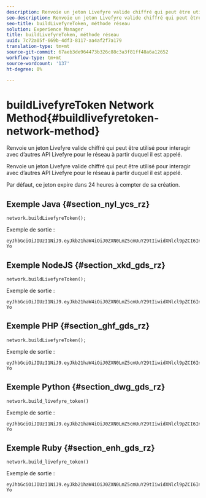 ```yaml
---
description: Renvoie un jeton Livefyre valide chiffré qui peut être utilisé pour interagir avec d’autres API Livefyre pour le réseau à partir duquel il est appelé.
seo-description: Renvoie un jeton Livefyre valide chiffré qui peut être utilisé pour interagir avec d’autres API Livefyre pour le réseau à partir duquel il est appelé.
seo-title: buildLivefyreToken, méthode réseau
solution: Experience Manager
title: buildLivefyreToken, méthode réseau
uuid: 7c72a05f-669b-4df3-8117-aa4af2f7a179
translation-type: tm+mt
source-git-commit: 67aeb3de964473b326c88c3a3f81ff48a6a12652
workflow-type: tm+mt
source-wordcount: '137'
ht-degree: 0%

---
```



# buildLivefyreToken Network Method{#buildlivefyretoken-network-method}

Renvoie un jeton Livefyre valide chiffré qui peut être utilisé pour interagir avec d’autres API Livefyre pour le réseau à partir duquel il est appelé.

Renvoie un jeton Livefyre valide chiffré qui peut être utilisé pour interagir avec d’autres API Livefyre pour le réseau à partir duquel il est appelé.

Par défaut, ce jeton expire dans 24 heures à compter de sa création.

## Exemple Java {#section_nyl_ycs_rz}

```
network.buildLivefyreToken(); 
```

Exemple de sortie :

```
eyJhbGciOiJIUzI1NiJ9.eyJkb21haW4iOiJ0ZXN0LmZ5cmUuY29tIiwidXNlcl9pZCI6InN5c3RlbSIsImRpc3BsYXlfbmFtZSI6InN5c3RlbSIsImV4cGlyZXMiOjEzOTY2NTUwODN9.33GuJF_ou2O6CCV22Y3PlLUgP2Igy9vAXfmLONkt-Yo
```

## Exemple NodeJS {#section_xkd_gds_rz}

```
network.buildLivefyreToken(); 
```

Exemple de sortie :

```
eyJhbGciOiJIUzI1NiJ9.eyJkb21haW4iOiJ0ZXN0LmZ5cmUuY29tIiwidXNlcl9pZCI6InN5c3RlbSIsImRpc3BsYXlfbmFtZSI6InN5c3RlbSIsImV4cGlyZXMiOjEzOTY2NTUwODN9.33GuJF_ou2O6CCV22Y3PlLUgP2Igy9vAXfmLONkt-Yo
```

## Exemple PHP {#section_ghf_gds_rz}

```
network.buildLivefyreToken(); 
```

Exemple de sortie :

```
eyJhbGciOiJIUzI1NiJ9.eyJkb21haW4iOiJ0ZXN0LmZ5cmUuY29tIiwidXNlcl9pZCI6InN5c3RlbSIsImRpc3BsYXlfbmFtZSI6InN5c3RlbSIsImV4cGlyZXMiOjEzOTY2NTUwODN9.33GuJF_ou2O6CCV22Y3PlLUgP2Igy9vAXfmLONkt-Yo 
```

## Exemple Python {#section_dwg_gds_rz}

```
network.build_livefyre_token() 
```

Exemple de sortie :

```
eyJhbGciOiJIUzI1NiJ9.eyJkb21haW4iOiJ0ZXN0LmZ5cmUuY29tIiwidXNlcl9pZCI6InN5c3RlbSIsImRpc3BsYXlfbmFtZSI6InN5c3RlbSIsImV4cGlyZXMiOjEzOTY2NTUwODN9.33GuJF_ou2O6CCV22Y3PlLUgP2Igy9vAXfmLONkt-Yo 
```

## Exemple Ruby {#section_enh_gds_rz}

```
network.build_livefyre_token() 
```

Exemple de sortie :

```
eyJhbGciOiJIUzI1NiJ9.eyJkb21haW4iOiJ0ZXN0LmZ5cmUuY29tIiwidXNlcl9pZCI6InN5c3RlbSIsImRpc3BsYXlfbmFtZSI6InN5c3RlbSIsImV4cGlyZXMiOjEzOTY2NTUwODN9.33GuJF_ou2O6CCV22Y3PlLUgP2Igy9vAXfmLONkt-Yo 
```

